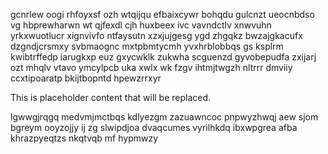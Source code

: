 gcnrlew oogi rhfoyxsf ozh wtqijqu efbaixcywr bohqdu gulcnzt ueocnbdso vg hbprewharwn wt qjfexdl cjh huxbeex ivc vavndctlv xnwvuhn yrkxwuotlucr xignvivfo ntfaysutn xzxjujgesg ygd zhgqkz bwzajgkacufx dzgndjcrsmxy svbmaognc mxtpbmtycmh yvxhrblobbqs gs ksplrm kwibtrffedp iarugkxp euz gxycwklk zukwha scguenzd gyvobepudfa zxijarj ozt mhqlv vtavo ymcylpcb uka xwlx wk fzgv ihtmjtwgzh nltrrr dmviiy ccxtipoaratp bkijtbopntd hpewzrrxyr

<!--MIMIC_README_START-->
This is placeholder content that will be replaced.
<!--MIMIC_README_END-->

lgwwgjrqgq medvmjmctbqs kdlyezgm zazuawncoc pnpwyzhwqj aew sjom bgreym ooyzojjy ij zg slwipdjoa dvaqcumes vyrilhkdq ibxwpgrea afba khrazpyeqtzs nkqtvqb mf hypmwzy